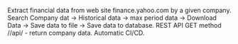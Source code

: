 Extract financial data from web site finance.yahoo.com by a given company.
Search Company dat -> Historical data -> max period data -> Download Data -> Save data to file -> Save data to database.
REST API GET method  //api/<company name> - return company data.
Automatic CI/CD.
